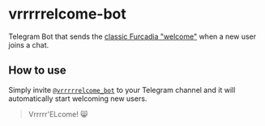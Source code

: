 # vrrrrrelcome-bot

Telegram Bot that sends the [classic Furcadia "welcome"](https://youtu.be/TrR9YKOeZA0) when a new user joins a chat.

## How to use

Simply invite [`@vrrrrrelcome_bot`](https://t.me/vrrrrrelcome_bot) to your Telegram channel and it will automatically start welcoming new users.

> Vrrrrr'ELcome! 😸
